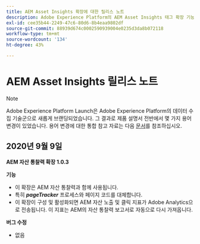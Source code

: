 ```yaml
---
title: AEM Asset Insights 확장에 대한 릴리스 노트
description: Adobe Experience Platform의 AEM Asset Insights 태그 확장 기능에 대한 최신 릴리스 정보입니다.
exl-id: cee35b44-2249-47c6-80d6-8b4eaa9802df
source-git-commit: 88939d674c0002590939004e0235d3da8b072118
workflow-type: tm+mt
source-wordcount: '134'
ht-degree: 43%

---
```


# AEM Asset Insights 릴리스 노트

>[!NOTE]
>
>Adobe Experience Platform Launch은 Adobe Experience Platform의 데이터 수집 기술군으로 새롭게 브랜딩되었습니다. 그 결과로 제품 설명서 전반에서 몇 가지 용어 변경이 있었습니다. 용어 변경에 대한 통합 참고 자료는 다음 [문서](../../../term-updates.md)를 참조하십시오.

## 2020년 9월 9일

**AEM 자산 통찰력 확장 1.0.3**

**기능**

- 이 확장은 AEM 자산 통찰력과 함께 사용됩니다.
- 특히 ***pageTracker*** 프로세스와 페이지 코드를 대체합니다.
- 이 확장이 구성 및 활성화되면 AEM 자산 노출 및 클릭 지표가 Adobe Analytics으로 전송됩니다. 이 지표는 AEM의 자산 통찰력 보고서로 자동으로 다시 가져옵니다.

**버그 수정**

- 없음
